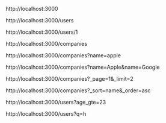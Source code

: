 <!-- JSON SERVER网页 -->
http://localhost:3000

<!-- //获取所有用户的数据 -->
 http://localhost:3000/users

<!-- 获取单个id都用户ixnxi -->
  http://localhost:3000/users/1

  <!-- //获取所有公司都的数据 -->
 http://localhost:3000/companies

 <!-- 根据公司名字获取信息 -->
  http://localhost:3000/companies?name=apple

  <!-- 根据多个公司名字获取信息 -->
  http://localhost:3000/companies?name=Apple&name=Google

  <!-- 获取一页中只有两条数据 -->
  http://localhost:3000/companies?_page=1&_limit=2

  <!-- 排序显示  asc升序  desc降序 -->
   http://localhost:3000/companies?_sort=name&_order=asc

   <!-- 获取年龄23及以上的  age_lte表示最大限制-->
   http://localhost:3000/users?age_gte=23

   <!-- 搜索用户信息 -->
   http://localhost:3000/users?q=h